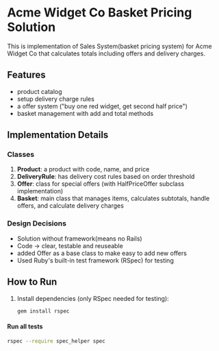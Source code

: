 # Acme Widget Co Basket Pricing Solution

This is implementation of Sales System(basket pricing system) for Acme Widget Co that calculates totals including offers and delivery charges.

## Features

- product catalog
- setup delivery charge rules
- a offer system ("buy one red widget, get second half price")
- basket management with add and total methods

## Implementation Details

### Classes

1. **Product**: a product with code, name, and price
2. **DeliveryRule**: has delivery cost rules based on order threshold
3. **Offer**: class for special offers (with HalfPriceOffer subclass implementation)
4. **Basket**: main class that manages items, calculates subtotals, handle offers, and calculate delivery charges

### Design Decisions

- Solution without framework(means no Rails)
- Code -> clear, testable and reuseable
- added Offer as a base class to make easy to add new offers
- Used Ruby's built-in test framework (RSpec) for testing

## How to Run

1. Install dependencies (only RSpec needed for testing):
   ```bash
   gem install rspec

#### Run all tests
```bash
rspec --require spec_helper spec
